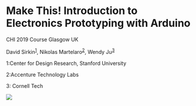 # Make This! Introduction to Electronics Prototyping with Arduino
CHI 2019 Course
Glasgow UK

David Sirkin<sup>[1](#Inst1)</sup>, Nikolas Martelaro<sup>[2](#Inst2)</sup>, Wendy Ju<sup>[3](#Inst3)</sup>

<a name="Inst1">1</a>:Center for Design Research, Stanford University

<a name="Inst2">2</a>:Accenture Technology Labs

<a name="Inst3">3</a>: Cornell Tech

[![](http://img.youtube.com/vi/vkYpDjRfAhw/0.jpg)](http://www.youtube.com/watch?v=vkYpDjRfAhw "Make This!")
